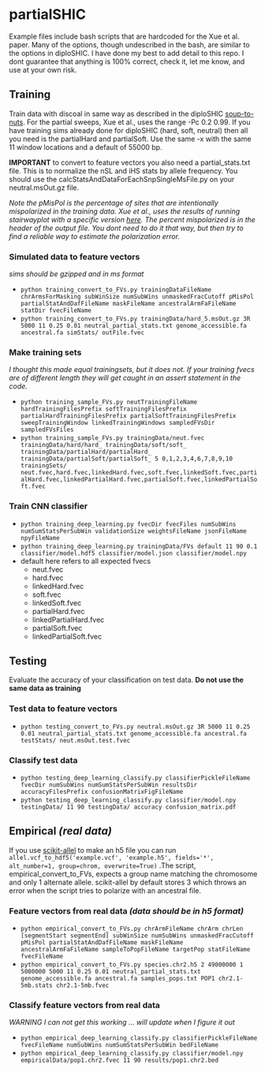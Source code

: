 # partialSHIC

Example files include bash scripts that are hardcoded for the Xue et al. paper. Many of the options, though undescribed in the bash, are similar to the options in diploSHIC. I have done my best to add detail to this repo. I dont guarantee that anything is 100% correct, check it, let me know, and use at your own risk.

## Training
Train data with discoal in same way as described in the diploSHIC [soup-to-nuts](https://github.com/kr-colab/diploSHIC/wiki/A-soup-to-nuts-example). For the partial sweeps, Xue et al., uses the range -Pc 0.2 0.99. If you have training sims already done for diploSHIC (hard, soft, neutral) then all you need is the partialHard and partialSoft. Use the same -x with the same 11 window locations and a default of 55000 bp.   

**IMPORTANT** to convert to feature vectors you also need a partial_stats.txt file. This is to normalize the nSL and iHS stats by allele frequency. You should use the calcStatsAndDataForEachSnpSingleMsFile.py on your neutral.msOut.gz file.  

*Note the pMisPol is the percentage of sites that are intentionally mispolarized in the training data. Xue et al., uses the results of running stairwayplot with a specific version [here](https://github.com/kr-colab/stairwayPlotMisorient). The percent mispolarized is in the header of the output file. You dont need to do it that way, but then try to find a reliable way to estimate the polarization error.*

### Simulated data to feature vectors  
 *sims should be gzipped and in ms format*  
 * `python training_convert_to_FVs.py trainingDataFileName chrArmsForMasking subWinSize numSubWins unmaskedFracCutoff pMisPol partialStatAndDafFileName maskFileName ancestralArmFaFileName statDir fvecFileName`
 * `python training_convert_to_FVs.py trainingData/hard_5.msOut.gz 3R 5000 11 0.25 0.01 neutral_partial_stats.txt genome_accessible.fa ancestral.fa simStats/ outFile.fvec`  

### Make training sets 
*I thought this made equal trainingsets, but it does not. If your training fvecs are of different length they will get caught in an assert statement in the code.*
 * `python training_sample_FVs.py neutTrainingFileName hardTrainingFilesPrefix softTrainingFilesPrefix partialHardTrainingFilesPrefix partialSoftTrainingFilesPrefix sweepTrainingWindow linkedTrainingWindows sampledFVsDir sampledFVsFiles`
 * `python training_sample_FVs.py trainingData/neut.fvec trainingData/hard/hard_ trainingData/soft/soft_ trainingData/partialHard/partialHard_ trainingData/partialSoft/partialSoft_ 5 0,1,2,3,4,6,7,8,9,10 trainingSets/ neut.fvec,hard.fvec,linkedHard.fvec,soft.fvec,linkedSoft.fvec,partialHard.fvec,linkedPartialHard.fvec,partialSoft.fvec,linkedPartialSoft.fvec`  

### Train CNN classifier
 * `python training_deep_learning.py fvecDir fvecFiles numSubWins numSumStatsPerSubWin validationSize weightsFileName jsonFileName npyFileName`  
 * `python training_deep_learning.py trainingData/FVs default 11 90 0.1 classifier/model.hdf5 classifier/model.json classifier/model.npy`  
 * default here refers to all expected fvecs
   * neut.fvec
   * hard.fvec
   * linkedHard.fvec
   * soft.fvec
   * linkedSoft.fvec
   * partialHard.fvec
   * linkedPartialHard.fvec
   * partialSoft.fvec
   * linkedPartialSoft.fvec  

## Testing  
Evaluate the accuracy of your classification on test data. **Do not use the same data as training**
### Test data to feature vectors  
 * `python testing_convert_to_FVs.py neutral.msOut.gz 3R 5000 11 0.25 0.01 neutral_partial_stats.txt genome_accessible.fa ancestral.fa testStats/ neut.msOut.test.fvec` 
### Classify test data  
 * `python testing_deep_learning_classify.py classifierPickleFileName fvecDir numSubWins numSumStatsPerSubWin resultsDir accuracyFilesPrefix confusionMatrixFigFileName`  
 * `python testing_deep_learning_classify.py classifier/model.npy testingData/ 11 90 testingData/ accuracy confusion_matrix.pdf`  

## Empirical *(real data)*  
If you use [scikit-allel](http://alimanfoo.github.io/2017/06/14/read-vcf.html) to make an h5 file you can run `allel.vcf_to_hdf5('example.vcf', 'example.h5', fields='*', alt_number=1, group=chrom, overwrite=True)` .The script, empirical_convert_to_FVs, expects a group name matching the chromosome and only 1 alternate allele. scikit-allel by default stores 3 which throws an error when the script tries to polarize with an ancestral file.  
### Feature vectors from real data *(data should be in h5 format)*  
 * `python empirical_convert_to_FVs.py chrArmFileName chrArm chrLen [segmentStart segmentEnd] subWinSize numSubWins unmaskedFracCutoff pMisPol partialStatAndDafFileName maskFileName ancestralArmFaFileName sampleToPopFileName targetPop statFileName fvecFileName`  
 * `python empirical_convert_to_FVs.py species.chr2.h5 2 49000000 1 5000000 5000 11 0.25 0.01 neutral_partial_stats.txt genome_accessible.fa ancestral.fa samples_pops.txt POP1 chr2.1-5mb.stats chr2.1-5mb.fvec`  
### Classify feature vectors from real data  
*WARNING I can not get this working ... will update when I figure it out*
 * `python empirical_deep_learning_classify.py classifierPickleFileName fvecFileName numSubWins numSumStatsPerSubWin bedFileName`  
 * `python empirical_deep_learning_classify.py classifier/model.npy empiricalData/pop1.chr2.fvec 11 90 results/pop1.chr2.bed`  
